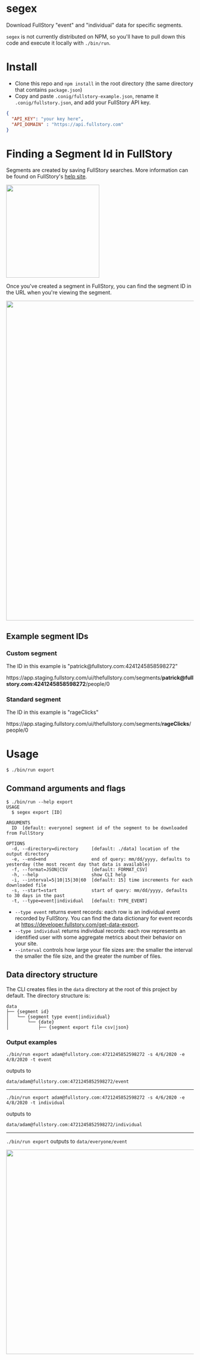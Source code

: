 segex
=====

Download FullStory "event" and "individual" data for specific segments.

`segex` is not currently distributed on NPM, so you'll have to pull down this code and execute it locally with `./bin/run`.

# Install

- Clone this repo and `npm install` in the root directory (the same directory that contains `package.json`)
- Copy and paste `.conig/fullstory-example.json`, rename it `.conig/fullstory.json`, and add your FullStory API key.

```JSON
{
  "API_KEY": "your key here",
  "API_DOMAIN" : "https://api.fullstory.com"
}
```

# Finding a Segment Id in FullStory

Segments are created by saving FullStory searches. More information can be found on FullStory's [help site](https://help.fullstory.com/hc/en-us/articles/360020622754-Can-I-save-searches-that-I-use-frequently-create-a-segment-).

<img src="https://user-images.githubusercontent.com/45576380/78920688-c7292400-7a61-11ea-850d-be7d9c8a648a.png" width="250px" />

Once you've created a segment in FullStory, you can find the segment ID in the URL when you're viewing the segment.

<img src="https://user-images.githubusercontent.com/45576380/78924906-8ed91400-7a68-11ea-80ff-e9f5525cee82.png" width="860px" />

## Example segment IDs

### Custom segment

The ID in this example is "patric<span>k@f</span>ullstory.com:4241245858598272"

htt<span>ps</span>://app.staging.fullstory.com/ui/thefullstory.com/segments/**patric<span>k@f</span>ullstory.com:4241245858598272**/people/0

### Standard segment

The ID in this example is "rageClicks"

htt<span>ps</span>://app.staging.fullstory.com/ui/thefullstory.com/segments/**rageClicks**/people/0

# Usage

```
$ ./bin/run export
```

## Command arguments and flags

```sh-session
$ ./bin/run --help export
USAGE
  $ segex export [ID]

ARGUMENTS
  ID  [default: everyone] segment id of the segment to be downloaded from FullStory

OPTIONS
  -d, --directory=directory     [default: ./data] location of the output directory
  -e, --end=end                 end of query: mm/dd/yyyy, defaults to yesterday (the most recent day that data is available)
  -f, --format=JSON|CSV         [default: FORMAT_CSV]
  -h, --help                    show CLI help
  -i, --interval=5|10|15|30|60  [default: 15] time increments for each downloaded file
  -s, --start=start             start of query: mm/dd/yyyy, defaults to 30 days in the past
  -t, --type=event|individual   [default: TYPE_EVENT]
```

- `--type event` returns event records: each row is an individual event recorded by FullStory. You can find the data dictionary for
event records at https://developer.fullstory.com/get-data-export.
- `--type individual` returns individual records: each row represents an identified user with some aggregate metrics about their behavior on your site.
- `--interval` controls how large your file sizes are: the smaller the interval the smaller the file size, and the greater the number of files.

## Data directory structure

The CLI creates files in the `data` directory at the root of this project by default. The directory structure is:

```
data
├── {segment id}
│   └── {segment type event|individual}
│       └── {date}
│           ├── {segment export file csv|json}
```

### Output examples

`./bin/run export adam@fullstory.com:4721245852598272 -s 4/6/2020 -e 4/8/2020 -t event`

outputs to

`data/adam@fullstory.com:4721245852598272/event`

<hr />

`./bin/run export adam@fullstory.com:4721245852598272 -s 4/6/2020 -e 4/8/2020 -t individual`

outputs to

`data/adam@fullstory.com:4721245852598272/individual`

<hr />

`./bin/run export` outputs to `data/everyone/event`

<img src="https://user-images.githubusercontent.com/45576380/78919346-cbecd880-7a5f-11ea-867a-060a0db587da.png" width="550px" />
